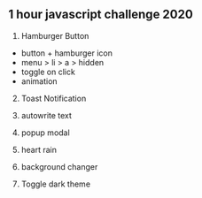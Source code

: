 ## 1 hour javascript challenge 2020

1. Hamburger Button

-   button + hamburger icon
-   menu > li > a > hidden
-   toggle on click
-   animation

2. Toast Notification 

3. autowrite text 

4. popup modal

5. heart rain

6. background changer

7. Toggle dark theme